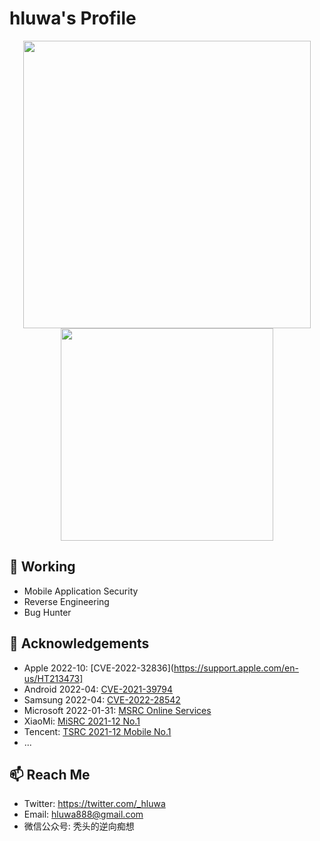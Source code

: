 # hluwa's Profile

<p align="center">
  <img src = "https://github-readme-stats.vercel.app/api?username=hluwa&show_icons=true&hide_border=true&theme=graywhite&include_all_commits=true&count_private=true" width = 460>
  <img src = "https://github-readme-stats.vercel.app/api/top-langs/?username=hluwa&layout=compact&hide_border=true&langs_count=10&theme=graywhite&include_all_commits=true&count_private=true" width = 340>
</p>

## 🔭 Working

- Mobile Application Security
- Reverse Engineering
- Bug Hunter

## 🌱 Acknowledgements
- Apple 2022-10: [CVE-2022-32836](https://support.apple.com/en-us/HT213473]
- Android 2022-04: [CVE-2021-39794](https://source.android.com/docs/security/bulletin/2022-04-01)
- Samsung 2022-04: [CVE-2022-28542](https://security.samsungmobile.com/serviceWeb.smsb)
- Microsoft 2022-01-31: [MSRC Online Services](https://msrc.microsoft.com/update-guide/acknowledgement/online)
- XiaoMi: [MiSRC 2021-12 No.1](https://sec.xiaomi.com/#/hero) 
- Tencent: [TSRC 2021-12 Mobile No.1](https://security.tencent.com/index.php/thanks?ranktype=month&vulntype=mobile&year=2021&month=12)
- ...

## 📫 Reach Me

- Twitter: https://twitter.com/_hluwa
- Email: hluwa888@gmail.com
- 微信公众号: 秃头的逆向痴想


<!--
**hluwa/hluwa** is a ✨ _special_ ✨ repository because its `README.md` (this file) appears on your GitHub profile.

Here are some ideas to get you started:

- 🔭 I’m currently working on ...
- 🌱 I’m currently learning ...
- 👯 I’m looking to collaborate on ...
- 🤔 I’m looking for help with ...
- 💬 Ask me about ...
- 📫 How to reach me: ...
- 😄 Pronouns: ...
- ⚡ Fun fact: ...
-->
